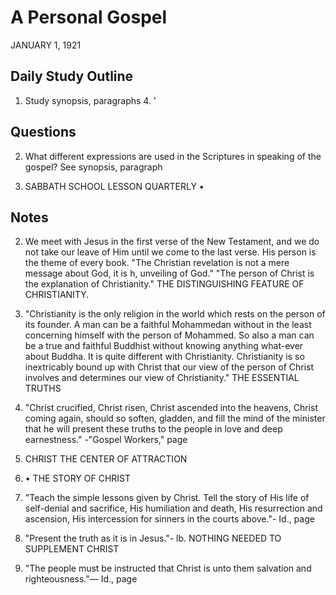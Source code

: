 # A Personal Gospel
JANUARY 1, 1921

## Daily Study Outline

1. Study synopsis, paragraphs 4. '

## Questions

2. What different expressions are used in the Scriptures in speaking of the gospel? See synopsis, paragraph

18. SABBATH SCHOOL LESSON QUARTERLY •

## Notes

2. We meet with Jesus in the first verse of the New Testament, and we do not take our leave of Him until we come to the last verse. His person is the theme of every book. "The Christian revelation is not a mere message about God, it is h, unveiling of God." "The person of Christ is the explanation of Christianity." THE DISTINGUISHING FEATURE OF CHRISTIANITY.

3. "Christianity is the only religion in the world which rests on the person of its founder. A man can be a faithful Mohammedan without in the least concerning himself with the person of Mohammed. So also a man can be a true and faithful Buddhist without knowing anything what-ever about Buddha. It is quite different with Christianity. Christianity is so inextricably bound up with Christ that our view of the person of Christ involves and determines our view of Christianity." THE ESSENTIAL TRUTHS

4. "Christ crucified, Christ risen, Christ ascended into the heavens, Christ coming again, should so soften, gladden, and fill the mind of the minister that he will present these truths to the people in love and deep earnestness." -"Gospel Workers," page

159. CHRIST THE CENTER OF ATTRACTION

157. • THE STORY OF CHRIST

6. "Teach the simple lessons given by Christ. Tell the story of His life of self-denial and sacrifice, His humiliation and death, His resurrection and ascension, His intercession for sinners in the courts above."- Id., page

154. "Present the truth as it is in Jesus."- lb. NOTHING NEEDED TO SUPPLEMENT CHRIST

160. "The people must be instructed that Christ is unto them salvation and righteousness."— Id., page
